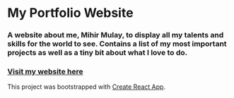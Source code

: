 # My Portfolio Website

### A website about me, Mihir Mulay, to display all my talents and skills for the world to see. Contains a list of my most important projects as well as a tiny bit about what I love to do.

### [Visit my website here](https://mihirmulay2001.github.io/portfolio-website/)

This project was bootstrapped with [Create React App](https://github.com/facebook/create-react-app).
